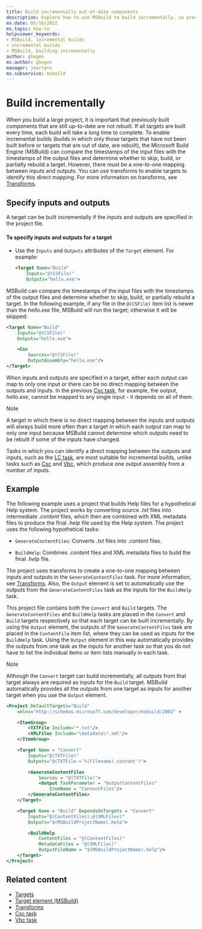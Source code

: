 ```yaml
---
title: Build incrementally out-of-date components
description: Explore how to use MSBuild to build incrementally, so previously built components that are still up-to-date aren't rebuilt.
ms.date: 05/16/2022
ms.topic: how-to
helpviewer_keywords:
- MSBuild, incremental builds
- incremental builds
- MSBuild, building incrementally
author: ghogen
ms.author: ghogen
manager: jmartens
ms.subservice: msbuild
---
```

# Build incrementally

When you build a large project, it is important that previously built components that are still up-to-date are not rebuilt. If all targets are built every time, each build will take a long time to complete. To enable incremental builds (builds in which only those targets that have not been built before or targets that are out of date, are rebuilt), the Microsoft Build Engine (MSBuild) can compare the timestamps of the input files with the timestamps of the output files and determine whether to skip, build, or partially rebuild a target. However, there must be a one-to-one mapping between inputs and outputs. You can use transforms to enable targets to identify this direct mapping. For more information on transforms, see [Transforms](../msbuild/msbuild-transforms.md).

## Specify inputs and outputs

A target can be built incrementally if the inputs and outputs are specified in the project file.

#### To specify inputs and outputs for a target

- Use the `Inputs` and `Outputs` attributes of the `Target` element. For example:

  ```xml
  <Target Name="Build"
      Inputs="@(CSFile)"
      Outputs="hello.exe">
  ```

MSBuild can compare the timestamps of the input files with the timestamps of the output files and determine whether to skip, build, or partially rebuild a target. In the following example, if any file in the `@(CSFile)` item list is newer than the *hello.exe* file, MSBuild will run the target; otherwise it will be skipped:

```xml
<Target Name="Build"
    Inputs="@(CSFile)"
    Outputs="hello.exe">

    <Csc
        Sources="@(CSFile)"
        OutputAssembly="hello.exe"/>
</Target>
```

When inputs and outputs are specified in a target, either each output can map to only one input or there can be no direct mapping between the outputs and inputs. In the previous [Csc task](../msbuild/csc-task.md), for example, the output, *hello.exe*, cannot be mapped to any single input - it depends on all of them.

> [!NOTE]
> A target in which there is no direct mapping between the inputs and outputs will always build more often than a target in which each output can map to only one input because MSBuild cannot determine which outputs need to be rebuilt if some of the inputs have changed.

Tasks in which you can identify a direct mapping between the outputs and inputs, such as the [LC task](../msbuild/lc-task.md), are most suitable for incremental builds, unlike tasks such as [Csc](../msbuild/csc-task.md) and [Vbc](../msbuild/vbc-task.md), which produce one output assembly from a number of inputs.

## Example

The following example uses a project that builds Help files for a hypothetical Help system. The project works by converting source *.txt* files into intermediate *.content* files, which then are combined with XML metadata files to produce the final *.help* file used by the Help system. The project uses the following hypothetical tasks:

- `GenerateContentFiles`: Converts *.txt* files into *.content* files.

- `BuildHelp`: Combines *.content* files and XML metadata files to build the final *.help* file.

The project uses transforms to create a one-to-one mapping between inputs and outputs in the `GenerateContentFiles` task. For more information, see [Transforms](../msbuild/msbuild-transforms.md). Also, the `Output` element is set to automatically use the outputs from the `GenerateContentFiles` task as the inputs for the `BuildHelp` task.

This project file contains both the `Convert` and `Build` targets. The `GenerateContentFiles` and `BuildHelp` tasks are placed in the `Convert` and `Build` targets respectively so that each target can be built incrementally. By using the `Output` element, the outputs of the `GenerateContentFiles` task are placed in the `ContentFile` item list, where they can be used as inputs for the `BuildHelp` task. Using the `Output` element in this way automatically provides the outputs from one task as the inputs for another task so that you do not have to list the individual items or item lists manually in each task.

> [!NOTE]
> Although the `Convert` target can build incrementally, all outputs from that target always are required as inputs for the `Build` target. MSBuild automatically provides all the outputs from one target as inputs for another target when you use the `Output` element.

```xml
<Project DefaultTargets="Build"
    xmlns="http://schemas.microsoft.com/developer/msbuild/2003" >

    <ItemGroup>
        <TXTFile Include="*.txt"/>
        <XMLFiles Include="\metadata\*.xml"/>
    </ItemGroup>

    <Target Name = "Convert"
        Inputs="@(TXTFile)"
        Outputs="@(TXTFile->'%(Filename).content')">

        <GenerateContentFiles
            Sources = "@(TXTFile)">
            <Output TaskParameter = "OutputContentFiles"
                ItemName = "ContentFiles"/>
        </GenerateContentFiles>
    </Target>

    <Target Name = "Build" DependsOnTargets = "Convert"
        Inputs="@(ContentFiles);@(XMLFiles)"
        Outputs="$(MSBuildProjectName).help">

        <BuildHelp
            ContentFiles = "@(ContentFiles)"
            MetadataFiles = "@(XMLFiles)"
            OutputFileName = "$(MSBuildProjectName).help"/>
    </Target>
</Project>
```

## Related content

- [Targets](../msbuild/msbuild-targets.md)
- [Target element (MSBuild)](../msbuild/target-element-msbuild.md)
- [Transforms](../msbuild/msbuild-transforms.md)
- [Csc task](../msbuild/csc-task.md)
- [Vbc task](../msbuild/vbc-task.md)
